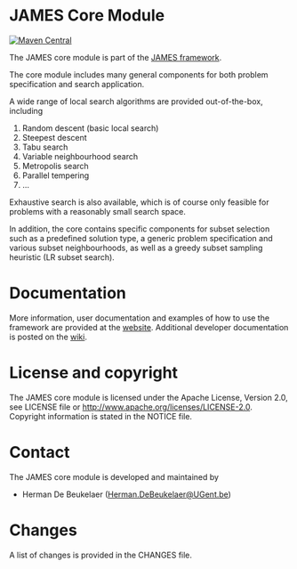 JAMES Core Module
=================

[![Maven Central](https://maven-badges.herokuapp.com/maven-central/org.jamesframework/james-core/badge.svg?style=flat)](http://search.maven.org/#search%7Cga%7C1%7Ca%3A%22james-core%22)

The JAMES core module is part of the [JAMES framework][james-github].

The core module includes many general components for both problem specification and search application.

A wide range of local search algorithms are provided out-of-the-box, including

1. Random descent (basic local search)
2. Steepest descent
3. Tabu search
4. Variable neighbourhood search
5. Metropolis search
6. Parallel tempering
7. ...

Exhaustive search is also available, which is of course only feasible for problems with a reasonably small search space.

In addition, the core contains specific components for subset selection such as a predefined solution type, a generic problem specification and various subset neighbourhoods, as well as a greedy subset sampling heuristic (LR subset search).

  
Documentation
=============

More information, user documentation and examples of how to use the framework are provided at the [website][james-website].
Additional developer documentation is posted on the [wiki][james-wiki].

License and copyright
=====================

The JAMES core module is licensed under the Apache License, Version 2.0, see LICENSE file or http://www.apache.org/licenses/LICENSE-2.0.
Copyright information is stated in the NOTICE file.

Contact
=======

The JAMES core module is developed and maintained by

 - Herman De Beukelaer (Herman.DeBeukelaer@UGent.be)
 
Changes
=======

A list of changes is provided in the CHANGES file.


[james-github]:   https://github.com/hdbeukel/james
[james-website]:  http://www.jamesframework.org
[james-wiki]:     http://github.com/hdbeukel/james/wiki
